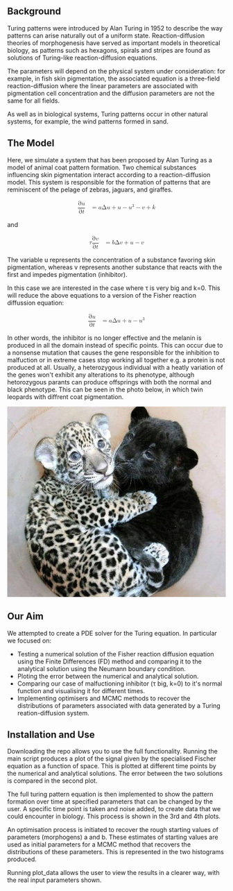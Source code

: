 ## Background

Turing patterns were introduced by Alan Turing in 1952 to describe the way patterns can arise naturally out of a uniform state. Reaction-diffusion theories of morphogenesis have served as important models in theoretical biology, as patterns such as hexagons, spirals and stripes are found as solutions of Turing-like reaction-diffusion equations. 

The parameters will depend on the physical system under consideration: for example, in fish skin pigmentation, the associated equation is a three-field reaction-diffusion where the linear parameters are associated with pigmentation cell concentration and the diffusion parameters are not the same for all fields. 

As well as in biological systems, Turing patterns occur in other natural systems, for example, the wind patterns formed in sand. 



## The Model
Here, we simulate a system that has been proposed by Alan Turing as a model of animal coat pattern formation. Two chemical substances influencing skin pigmentation interact according to a reaction-diffusion model. This system is responsible for the formation of patterns that are reminiscent of the pelage of zebras, jaguars, and giraffes.

<math xmlns="http://www.w3.org/1998/Math/MathML" display="block">
  <mtable columnalign="right left right left right left right left right left right left" rowspacing="3pt" columnspacing="0em 2em 0em 2em 0em 2em 0em 2em 0em 2em 0em" displaystyle="true">
    <mtr>
      <mtd>
        <mfrac>
          <mrow>
            <mi mathvariant="normal">&#x2202;<!-- ∂ --></mi>
            <mi>u</mi>
          </mrow>
          <mrow>
            <mi mathvariant="normal">&#x2202;<!-- ∂ --></mi>
            <mi>t</mi>
          </mrow>
        </mfrac>
      </mtd>
      <mtd>
        <mi></mi>
        <mo>=</mo>
        <mi>a</mi>
        <mi mathvariant="normal">&#x0394;<!-- Δ --></mi>
        <mi>u</mi>
        <mo>+</mo>
        <mi>u</mi>
        <mo>&#x2212;<!-- − --></mo>
        <msup>
          <mi>u</mi>
          <mn>3</mn>
        </msup>
        <mo>&#x2212;<!-- − --></mo>
        <mi>v</mi>
        <mo>+</mo>
        <mi>k</mi>
      </mtd>
    </mtr>
    </mtable>
</math>
  
and
  
<math xmlns="http://www.w3.org/1998/Math/MathML" display="block">
  <mtable columnalign="right left right left right left right left right left right left" rowspacing="3pt" columnspacing="0em 2em 0em 2em 0em 2em 0em 2em 0em 2em 0em" displaystyle="true">  
    <mtr>
      <mtd>
        <mi>&#x03C4;<!-- τ --></mi>
        <mfrac>
          <mrow>
            <mi mathvariant="normal">&#x2202;<!-- ∂ --></mi>
            <mi>v</mi>
          </mrow>
          <mrow>
            <mi mathvariant="normal">&#x2202;<!-- ∂ --></mi>
            <mi>t</mi>
          </mrow>
        </mfrac>
      </mtd>
      <mtd>
        <mi></mi>
        <mo>=</mo>
        <mi>b</mi>
        <mi mathvariant="normal">&#x0394;<!-- Δ --></mi>
        <mi>v</mi>
        <mo>+</mo>
        <mi>u</mi>
        <mo>&#x2212;<!-- − --></mo>
        <mi>v</mi>
      </mtd>
    </mtr>
  </mtable>
</math>
  
The variable u represents the concentration of a substance favoring skin pigmentation, whereas v represents another substance that reacts with the first and impedes pigmentation (inhibitor).

In this case we are interested in the case where τ is very big and k=0. This will reduce the above equations to a version of the Fisher reaction diffussion equation:

<math xmlns="http://www.w3.org/1998/Math/MathML" display="block">
  <mtable columnalign="right left right left right left right left right left right left" rowspacing="3pt" columnspacing="0em 2em 0em 2em 0em 2em 0em 2em 0em 2em 0em" displaystyle="true">
    <mtr>
      <mtd>
        <mfrac>
          <mrow>
            <mi mathvariant="normal">&#x2202;<!-- ∂ --></mi>
            <mi>u</mi>
          </mrow>
          <mrow>
            <mi mathvariant="normal">&#x2202;<!-- ∂ --></mi>
            <mi>t</mi>
          </mrow>
        </mfrac>
      </mtd>
      <mtd>
        <mi></mi>
        <mo>=</mo>
        <mi>a</mi>
        <mi mathvariant="normal">&#x0394;<!-- Δ --></mi>
        <mi>u</mi>
        <mo>+</mo>
        <mi>u</mi>
        <mo>&#x2212;<!-- − --></mo>
        <msup>
          <mi>u</mi>
          <mn>3</mn>
        </msup>
      </mtd>
    </mtr>
    </mtable>
</math>
  
In other words, the inhibitor is no longer effective and the melanin is produced in all the domain instead of specific points. This can occur due to a nonsense mutation that causes the gene responsible for the inhibition to malfuction or in extreme cases stop working all together e.g. a protein is not produced at all. Usually, a heterozygous individual with a heatly variation of the genes won't exhibit any alterations to its phenotype, although hetorozygous parants can produce offsprings with both the normal and black phenotype. This can be seen in the photo below, in which twin leopards with diffrent coat pigmentation.


![Twin leopards with different pigmentation.](twin_leopards.jpg)

## Our Aim

We attempted to create a PDE solver for the Turing equation. In particular we focused on:

* Testing a numerical solution of the Fisher reaction diffusion equation using the Finite Differences (FD) method and comparing it to the analytical solution using the Neumann boundary condition.
* Ploting the error between the numerical and analytical solution.
* Comparing our case of malfuctioning inhibitor (τ big, k=0) to it's normal function and visualising it for different times.
* Implementing optimisers and MCMC methods to recover the distributions of parameters associated with data generated by a Turing reation-diffusion system.


## Installation and Use

Downloading the repo allows you to use the full functionality. Running the main script produces a plot of the signal given by the specialised Fischer equation as a function of space. This is plotted at different time points by the numerical and analytical solutions. The error between the two solutions is compared in the second plot. 

The full turing pattern equation is then implemented to show the pattern formation over time at specified parameters that can be changed by the user. A specific time point is taken and noise added, to create data that we could encounter in biology. This process is shown in the 3rd and 4th plots.

An optimisation process is initiated to recover the rough starting values of parameters (morphogens) a and b. These estimates of starting values are used as initial parameters for a MCMC method that recovers the distributions of these parameters. This is represented in the two histograms produced.

Running plot_data allows the user to view the results in a clearer way, with the real input parameters shown. 
